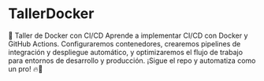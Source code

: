 # TallerDocker
🚀 Taller de Docker con CI/CD Aprende a implementar CI/CD con Docker y GitHub Actions. Configuraremos contenedores, crearemos pipelines de integración y despliegue automático, y optimizaremos el flujo de trabajo para entornos de desarrollo y producción. ¡Sigue el repo y automatiza como un pro! 🔥🚀
